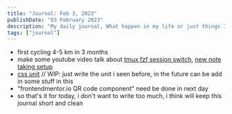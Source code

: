 ```yaml
---
title: "Journal: Feb 3, 2023"
publishDate: "03 February 2023"
description: "My daily journal, What happen in my life or just things I want to do"
tags: ["journal"]
---
```


- first cycling 4-5 km in 3 months
- make some youtube video talk about [tmux fzf session switch](https://www.youtube.com/watch?v=WJEphxyKAbw), [new note taking setup](https://www.youtube.com/watch?v=sWHoZDqGU48)
- [css unit](/posts/css-unit) // WIP: just write the unit i seen before, in the future can be add in some stuff in this
- "frontendmentor.io QR code component" need be done in next day
- so that's it for today, i don't want to write too much, i think will keep this journal short and clean
